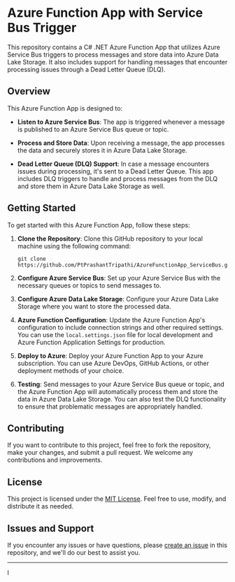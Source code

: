 # Azure Function App with Service Bus Trigger

This repository contains a C# .NET Azure Function App that utilizes Azure Service Bus triggers to process messages and store data into Azure Data Lake Storage. It also includes support for handling messages that encounter processing issues through a Dead Letter Queue (DLQ).

## Overview

This Azure Function App is designed to:

- **Listen to Azure Service Bus**: The app is triggered whenever a message is published to an Azure Service Bus queue or topic.

- **Process and Store Data**: Upon receiving a message, the app processes the data and securely stores it in Azure Data Lake Storage.

- **Dead Letter Queue (DLQ) Support**: In case a message encounters issues during processing, it's sent to a Dead Letter Queue. This app includes DLQ triggers to handle and process messages from the DLQ and store them in Azure Data Lake Storage as well.

## Getting Started

To get started with this Azure Function App, follow these steps:

1. **Clone the Repository**: Clone this GitHub repository to your local machine using the following command:

    ```shell
    git clone https://github.com/PtPrashantTripathi/AzureFunctionApp_ServiceBus.git
    ```

2. **Configure Azure Service Bus**: Set up your Azure Service Bus with the necessary queues or topics to send messages to.

3. **Configure Azure Data Lake Storage**: Configure your Azure Data Lake Storage where you want to store the processed data.

4. **Azure Function Configuration**: Update the Azure Function App's configuration to include connection strings and other required settings. You can use the `local.settings.json` file for local development and Azure Function Application Settings for production.

5. **Deploy to Azure**: Deploy your Azure Function App to your Azure subscription. You can use Azure DevOps, GitHub Actions, or other deployment methods of your choice.

6. **Testing**: Send messages to your Azure Service Bus queue or topic, and the Azure Function App will automatically process them and store the data in Azure Data Lake Storage. You can also test the DLQ functionality to ensure that problematic messages are appropriately handled.

## Contributing

If you want to contribute to this project, feel free to fork the repository, make your changes, and submit a pull request. We welcome any contributions and improvements.

## License

This project is licensed under the [MIT License](LICENSE). Feel free to use, modify, and distribute it as needed.

## Issues and Support

If you encounter any issues or have questions, please [create an issue](https://github.com/PtPrashantTripathi/AzureFunctionApp_ServiceBus/issues) in this repository, and we'll do our best to assist you.

---

l
